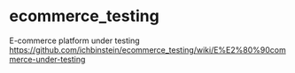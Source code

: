# ecommerce_testing
E-commerce platform under testing https://github.com/ichbinstein/ecommerce_testing/wiki/E%E2%80%90commerce-under-testing
